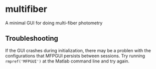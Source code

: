 # multifiber
A minimal GUI for doing multi-fiber photometry

## Troubleshooting
If the GUI crashes during initialization, there may be a problen with the
configurations that MFPGUI persists between sessions. Try running
`rmpref('MFPGUI')` at the Matlab command line and try again.